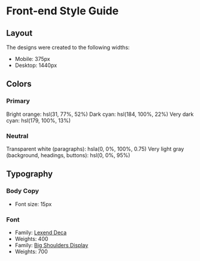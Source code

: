 # Front-end Style Guide
## Layout
The designs were created to the following widths:
- Mobile: 375px
- Desktop: 1440px
## Colors
### Primary
Bright orange: hsl(31, 77%, 52%)
Dark cyan: hsl(184, 100%, 22%)
Very dark cyan: hsl(179, 100%, 13%)
### Neutral
Transparent white (paragraphs): hsla(0, 0%, 100%, 0.75)
Very light gray (background, headings, buttons): hsl(0, 0%, 95%)
## Typography
### Body Copy
- Font size: 15px
### Font
- Family: [Lexend Deca](https://fonts.google.com/specimen/Lexend+Deca)
- Weights: 400
- Family: [Big Shoulders Display](https://fonts.google.com/specimen/Big+Shoulders+Display)
- Weights: 700